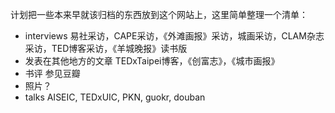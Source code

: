 计划把一些本来早就该归档的东西放到这个网站上，这里简单整理一个清单：

- interviews
  易社采访，CAPE采访，《外滩画报》采访，城画采访，CLAM杂志采访，TED博客采访，《羊城晚报》读书版
- 发表在其他地方的文章
  TEDxTaipei博客，《创富志》，《城市画报》
- 书评
  参见豆瓣
- 照片？
- talks
  AISEIC, TEDxUIC, PKN, guokr, douban
